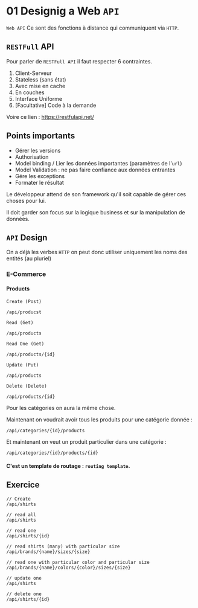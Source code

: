 # 01 Designig a Web `API`

`Web API` Ce sont des fonctions à distance qui communiquent via `HTTP`.

## `RESTFull` API

Pour parler de `RESTFull API` il faut respecter 6 contraintes.

1. Client-Serveur
2. Stateless (sans état)
3. Avec mise en cache
4. En couches
5. Interface Uniforme
6. [Facultative] Code à la demande

Voire ce lien : https://restfulapi.net/



## Points importants

- Gérer les versions
- Authorisation
- Model binding / Lier les données importantes (paramètres de l'`url`)
- Model Validation : ne pas faire confiance aux données entrantes
- Gére les exceptions
- Formater le résultat

Le développeur attend de son framework qu'il soit capable de gérer ces choses pour lui.

Il doit garder son focus sur la logique business et sur la manipulation de données.



## `API` Design

On a déjà les verbes `HTTP` on peut donc utiliser uniquement les noms des entités (au pluriel)


### E-Commerce

#### Products

`Create (Post)`

```
/api/producst
```

`Read (Get)`

```
/api/products
```

`Read One (Get)`

```
/api/products/{id}
```

`Update (Put)`

```
/api/products
```

`Delete (Delete)`

```
/api/products/{id}
```

Pour les catégories on aura la même chose.

Maintenant on voudrait avoir tous les produits pour une catégorie donnée :

```
/api/categories/{id}/products
```

Et maintenant on veut un produit particulier dans une catégorie :

```
/api/categories/{id}/products/{id}
```

#### C'est un template de routage : `routing template`.

## Exercice

```
// Create
/api/shirts

// read all
/api/shirts

// read one
/api/shirts/{id}

// read shirts (many) with particular size
/api/brands/{name}/sizes/{size}

// read one with particular color and particular size
/api/brands/{name}/colors/{color}/sizes/{size}

// update one
/api/shirts

// delete one
/api/shirts/{id}
```

